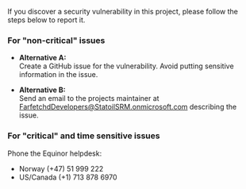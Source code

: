 If you discover a security vulnerability in this project, please follow the steps below to report it.

### For "non-critical" issues

- **Alternative A:**  
Create a GitHub issue for the vulnerability. Avoid putting sensitive information in the issue.

- **Alternative B:**  
Send an email to the projects maintainer at [FarfetchdDevelopers@StatoilSRM.onmicrosoft.com](mailto:FarfetchdDevelopers@StatoilSRM.onmicrosoft.com) describing the issue.

### For "critical" and time sensitive issues

Phone the Equinor helpdesk:

- Norway (+47) 51 999 222
- US/Canada (+1) 713 878 6970

